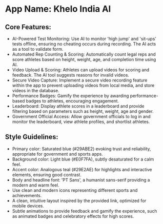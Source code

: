 # **App Name**: Khelo India AI

## Core Features:

- AI-Powered Test Monitoring: Use AI to monitor 'high jump' and 'sit-ups' tests offline, ensuring no cheating occurs during recording. The AI acts as a tool to validate form.
- Automated Rep Counting & Scoring: Automatically count legal reps and score athletes based on height, weight, age, and completion time using AI.
- Video Upload & Scoring: Athletes can upload videos for scoring and feedback. The AI tool suggests reasons for invalid videos.
- Secure Video Capture: Implement a secure video recording feature within the app to prevent uploading videos from local media, and store videos in the database.
- Performance Badges: Gamify the experience by awarding performance-based badges to athletes, encouraging engagement.
- Leaderboard: Display athlete scores in a leaderboard and provide filtering based on parameters such as height, weight, age and gender.
- Government Official Access: Allow government officials to log in and monitor the leaderboard, view athlete profiles, and shortlist athletes.

## Style Guidelines:

- Primary color: Saturated blue (#29ABE2) evoking trust and reliability, appropriate for government and sports apps.
- Background color: Light blue (#E0F7FA), subtly desaturated for a calm feel.
- Accent color: Analogous teal (#29E2AE) for highlights and interactive elements, ensuring good contrast.
- Body and headline font: 'PT Sans', a humanist sans-serif providing a modern and warm feel.
- Use clean and modern icons representing different sports and achievements.
- A clean, intuitive layout inspired by the provided link, optimized for mobile devices.
- Subtle animations to provide feedback and gamify the experience, such as animated badges and celebratory effects for high scores.